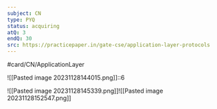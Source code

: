 ```yaml
---
subject: CN
type: PYQ
status: acquiring
atQ: 3
endQ: 30
src: https://practicepaper.in/gate-cse/application-layer-protocols
---
```

#card/CN/ApplicationLayer 

![[Pasted image 20231128144015.png]]::6 <!--SR:!2023-12-01,2,150-->

![[Pasted image 20231128145339.png]]![[Pasted image 20231128152547.png]]